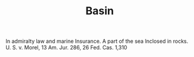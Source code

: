 ---
title: Basin
letter: B
permalink: "/definitions/basin.html"
body: In admiralty law and marine Insurance. A part of the sea lnclosed in rocks.
  U. S. v. Morel, 13 Am. Jur. 286, 26 Fed. Cas. 1,310
published_at: '2018-07-07'
layout: post
---